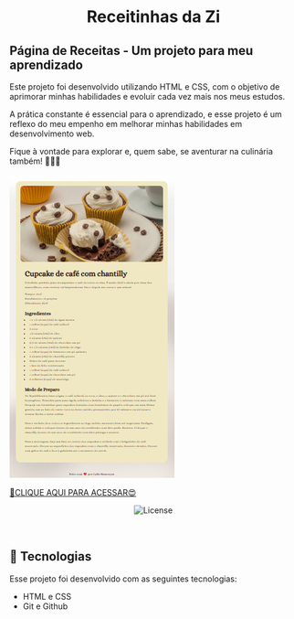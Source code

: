 <h1 align="center"> Receitinhas da Zi</h1>

## Página de Receitas - Um projeto para meu aprendizado

Este projeto foi desenvolvido utilizando HTML e CSS, com o objetivo de aprimorar minhas habilidades e evoluir cada vez mais nos meus estudos.

A prática constante é essencial para o aprendizado, e esse projeto é um reflexo do meu empenho em melhorar minhas habilidades em desenvolvimento web.

Fique à vontade para explorar e, quem sabe, se aventurar na culinária também! 🍳👩‍🍳
 <br/>
<br/>
<img
          src="./assets/img.png"></a>
</p>

[🔗CLIQUE AQUI PARA ACESSAR😍](https://lailaamorim.github.io/Receitinhas-da-zi/)

<p align="center">
  <img alt="License" src="https://img.shields.io/static/v1?label=license&message=MIT&color=49AA26&labelColor=000000">
</p>

<br>

## 🚀 Tecnologias

Esse projeto foi desenvolvido com as seguintes tecnologias:

- HTML e CSS
- Git e Github
